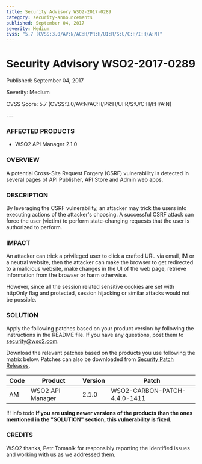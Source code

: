 ```yaml
---
title: Security Advisory WSO2-2017-0289
category: security-announcements
published: September 04, 2017
severity: Medium
cvss: "5.7 (CVSS:3.0/AV:N/AC:H/PR:H/UI:R/S:U/C:H/I:H/A:N)"
---
```


# Security Advisory WSO2-2017-0289

<p class="doc-info">Published: September 04, 2017</p>
<p class="doc-info">Severity: Medium</p>
<p class="doc-info">CVSS Score: 5.7 (CVSS:3.0/AV:N/AC:H/PR:H/UI:R/S:U/C:H/I:H/A:N)</p>
---

### AFFECTED PRODUCTS
* WSO2 API Manager 2.1.0


### OVERVIEW
A potential Cross-Site Request Forgery (CSRF) vulnerability is detected in several pages of API Publisher, API Store and Admin web apps.


### DESCRIPTION
By leveraging the CSRF vulnerability, an attacker may trick the users into executing actions of the attacker's choosing. A successful CSRF attack can force the user (victim) to perform state-changing requests that the user is authorized to perform.


### IMPACT
An attacker can trick a privileged user to click a crafted URL via email, IM or a neutral website, then the attacker can make the browser to get redirected to a malicious website, make changes in the UI of the web page, retrieve information from the browser or harm otherwise.

However, since all the session related sensitive cookies are set with httpOnly flag and protected, session hijacking or similar attacks would not be possible.


### SOLUTION
Apply the following patches based on your product version by following the instructions in the README file. If you have any questions, post them to <security@wso2.com>.

Download the relevant patches based on the products you use following the matrix below. Patches can also be downloaded from [Security Patch Releases](https://wso2.com/security-patch-releases/).


| **Code** | **Product**          | **Version** | **Patch**                    |
| -------- | -------------------- | ----------- | ---------------------------- |
| AM       | WSO2 API Manager     | 2.1.0       | WSO2-CARBON-PATCH-4.4.0-1411 |


!!! info todo
    **If you are using newer versions of the products than the ones mentioned in the "SOLUTION" section, this vulnerability is fixed.**


### CREDITS
WSO2 thanks, Petr Tomaník for responsibly reporting the identified issues and working with us as we addressed them.
